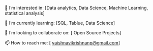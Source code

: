 👀 I’m interested in: [Data analytics, Data Science, Machine Learning, statistical analysis]

🌱 I’m currently learning: [SQL, Tablue, Data Science]

💞️ I’m looking to collaborate on: [ Open Source Projects]

📫 How to reach me: [ vaishnavikrishnanp@gmail.com]


<!---
Vaishnavi-1413/Vaishnavi-1413 is a ✨ special ✨ repository because its `README.md` (this file) appears on your GitHub profile.
You can click the Preview link to take a look at your changes.
--->
